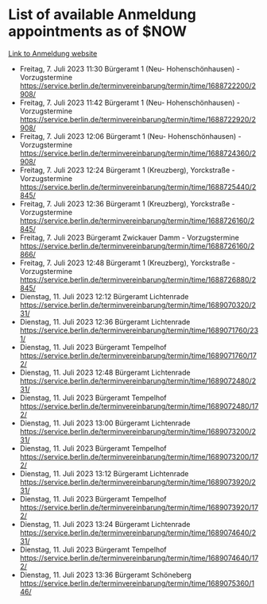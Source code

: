 # List of available Anmeldung appointments as of $NOW
[Link to Anmeldung website](https://service.berlin.de/terminvereinbarung/termin/tag.php?termin=1&anliegen[]=120686&dienstleisterlist=122210,122217,327316,122219,327312,122227,327314,122231,327346,122243,327348,122254,122252,329742,122260,329745,122262,329748,122271,327278,122273,327274,122277,327276,330436,122280,327294,122282,327290,122284,327292,122291,327270,122285,327266,122286,327264,122296,327268,150230,329760,122297,327286,122294,327284,122312,329763,122314,329775,122304,327330,122311,327334,122309,327332,317869,122281,327352,122279,329772,122283,122276,327324,122274,327326,122267,329766,122246,327318,122251,327320,122257,327322,122208,327298,122226,327300&herkunft=http%3A%2F%2Fservice.berlin.de%2Fdienstleistung%2F120686%2F)
- Freitag, 7. Juli 2023 11:30 Bürgeramt 1 (Neu- Hohenschönhausen) - Vorzugstermine https://service.berlin.de/terminvereinbarung/termin/time/1688722200/2908/
- Freitag, 7. Juli 2023 11:42 Bürgeramt 1 (Neu- Hohenschönhausen) - Vorzugstermine https://service.berlin.de/terminvereinbarung/termin/time/1688722920/2908/
- Freitag, 7. Juli 2023 12:06 Bürgeramt 1 (Neu- Hohenschönhausen) - Vorzugstermine https://service.berlin.de/terminvereinbarung/termin/time/1688724360/2908/
- Freitag, 7. Juli 2023 12:24 Bürgeramt 1 (Kreuzberg), Yorckstraße - Vorzugstermine https://service.berlin.de/terminvereinbarung/termin/time/1688725440/2845/
- Freitag, 7. Juli 2023 12:36 Bürgeramt 1 (Kreuzberg), Yorckstraße - Vorzugstermine https://service.berlin.de/terminvereinbarung/termin/time/1688726160/2845/
- Freitag, 7. Juli 2023  Bürgeramt Zwickauer Damm - Vorzugstermine https://service.berlin.de/terminvereinbarung/termin/time/1688726160/2866/
- Freitag, 7. Juli 2023 12:48 Bürgeramt 1 (Kreuzberg), Yorckstraße - Vorzugstermine https://service.berlin.de/terminvereinbarung/termin/time/1688726880/2845/
- Dienstag, 11. Juli 2023 12:12 Bürgeramt Lichtenrade https://service.berlin.de/terminvereinbarung/termin/time/1689070320/231/
- Dienstag, 11. Juli 2023 12:36 Bürgeramt Lichtenrade https://service.berlin.de/terminvereinbarung/termin/time/1689071760/231/
- Dienstag, 11. Juli 2023  Bürgeramt Tempelhof https://service.berlin.de/terminvereinbarung/termin/time/1689071760/172/
- Dienstag, 11. Juli 2023 12:48 Bürgeramt Lichtenrade https://service.berlin.de/terminvereinbarung/termin/time/1689072480/231/
- Dienstag, 11. Juli 2023  Bürgeramt Tempelhof https://service.berlin.de/terminvereinbarung/termin/time/1689072480/172/
- Dienstag, 11. Juli 2023 13:00 Bürgeramt Lichtenrade https://service.berlin.de/terminvereinbarung/termin/time/1689073200/231/
- Dienstag, 11. Juli 2023  Bürgeramt Tempelhof https://service.berlin.de/terminvereinbarung/termin/time/1689073200/172/
- Dienstag, 11. Juli 2023 13:12 Bürgeramt Lichtenrade https://service.berlin.de/terminvereinbarung/termin/time/1689073920/231/
- Dienstag, 11. Juli 2023  Bürgeramt Tempelhof https://service.berlin.de/terminvereinbarung/termin/time/1689073920/172/
- Dienstag, 11. Juli 2023 13:24 Bürgeramt Lichtenrade https://service.berlin.de/terminvereinbarung/termin/time/1689074640/231/
- Dienstag, 11. Juli 2023  Bürgeramt Tempelhof https://service.berlin.de/terminvereinbarung/termin/time/1689074640/172/
- Dienstag, 11. Juli 2023 13:36 Bürgeramt Schöneberg https://service.berlin.de/terminvereinbarung/termin/time/1689075360/146/
